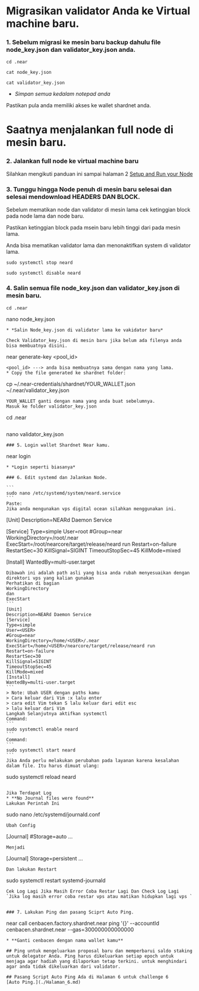 # Migrasikan validator Anda ke Virtual machine baru.

### 1. Sebelum migrasi ke mesin baru backup dahulu file node_key.json dan validator_key.json anda.
````
cd .near
````
````
cat node_key.json
````
````
cat validator_key.json 
````
* *Simpan semua kedalam notepad anda*

Pastikan pula anda memiliki akses ke wallet shardnet anda.


# Saatnya menjalankan full node di mesin baru.

### 2. Jalankan full node ke virtual machine baru

Silahkan mengikuti panduan ini sampai halaman 2 [Setup and Run your Node](./Halaman_1.md)

### 3. Tunggu hingga Node penuh di mesin baru selesai dan selesai mendownload HEADERS DAN BLOCK.

Sebelum mematikan node dan validator di mesin lama cek ketinggian block pada node lama dan node baru.

Pastikan ketinggian block pada msein baru lebih tinggi dari pada mesin lama.

Anda bisa mematikan validator lama dan menonaktifkan system di validator lama.
````
sudo systemctl stop neard
````
````
sudo systemctl disable neard
````
### 4. Salin semua file node_key.json dan validator_key.json di mesin baru.
````
cd .near
````
nano node_key.json
````
* *Salin Node_key.json di validator lama ke vakidator baru*

Check Validator_key.json di mesin baru jika belum ada filenya anda bisa membuatnya disini.

````
near generate-key <pool_id>
````
<pool_id> ---> anda bisa membuatnya sama dengan nama yang lama.
* Copy the file generated ke shardnet folder:
````
cp ~/.near-credentials/shardnet/YOUR_WALLET.json ~/.near/validator_key.json
````
YOUR_WALLET ganti dengan nama yang anda buat sebelumnya.
Masuk ke folder validator_key.json
````
cd .near
````
````
nano validator_key.json
````
### 5. Login wallet Shardnet Near kamu.
````
near login
````
* *Login seperti biasanya*

### 6. Edit systemd dan Jalankan Node.

```
sudo nano /etc/systemd/system/neard.service
```
Paste:
Jika anda mengunakan vps digital ocean silahkan menggunakan ini.
````
[Unit]
Description=NEARd Daemon Service

[Service]
Type=simple
User=root
#Group=near
WorkingDirectory=/root/.near
ExecStart=/root/nearcore/target/release/neard run
Restart=on-failure
RestartSec=30
KillSignal=SIGINT
TimeoutStopSec=45
KillMode=mixed

[Install]
WantedBy=multi-user.target
````
Dibawah ini adalah path asli yang bisa anda rubah menyesuaikan dengan direktori vps yang kalian gunakan
Perhatikan di bagian 
WorkingDirectory
dan
ExecStart
```
[Unit]
Description=NEARd Daemon Service
[Service]
Type=simple
User=<USER>
#Group=near
WorkingDirectory=/home/<USER>/.near
ExecStart=/home/<USER>/nearcore/target/release/neard run
Restart=on-failure
RestartSec=30
KillSignal=SIGINT
TimeoutStopSec=45
KillMode=mixed
[Install]
WantedBy=multi-user.target
```
> Note: Ubah USER dengan paths kamu
> Cara keluar dari Vim :x lalu enter
> cara edit Vim tekan S lalu keluar dari edit esc
> lalu keluar dari Vim
Langkah Selanjutnya aktifkan systemctl
Command:
```
sudo systemctl enable neard
```
Command:
```
sudo systemctl start neard
```
Jika Anda perlu melakukan perubahan pada layanan karena kesalahan dalam file. Itu harus dimuat ulang:
````
sudo systemctl reload neard
````

Jika Terdapat Log
* **No Journal files were found**
Lakukan Perintah Ini
````
sudo nano /etc/systemd/journald.conf
````
Ubah Config
````
[Journal]
#Storage=auto
...
````
Menjadi 
````
[Journal]
Storage=persistent
...
````
Dan lakukan Restart 
````
sudo systemctl restart systemd-journald
````
Cek Log Lagi Jika Masih Error Coba Restar Lagi Dan Check Log Lagi
`Jika log masih error coba restar vps atau matikan hidupkan lagi vps `


### 7. Lakukan Ping dan pasang Sciprt Auto Ping.
````
near call cenbacen.factory.shardnet.near ping '{}' --accountId cenbacen.shardnet.near --gas=300000000000000
````
* **Ganti cenbacen dengan nama wallet kamu**

## Ping untuk mengeluarkan proposal baru dan memperbarui saldo staking untuk delegator Anda. Ping harus dikeluarkan setiap epoch untuk menjaga agar hadiah yang dilaporkan tetap terkini. untuk menghindari agar anda tidak dikeluarkan dari validator.

## Pasang Script Auto Ping Ada di Halaman 6 untuk challenge 6
[Auto Ping.](./Halaman_6.md)






